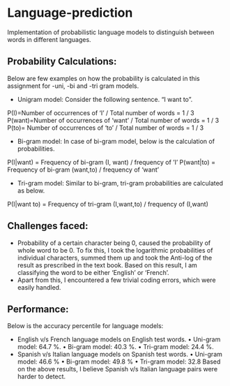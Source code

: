 # Language-prediction
Implementation of probabilistic language models to distinguish between words in different languages.

## Probability Calculations:
Below are few examples on how the probability is calculated in this assignment for -uni, -bi and -tri gram models.
- Unigram model:  Consider the following sentence.
“I want to”. 

P(I)=Number of occurrences of ‘I’ / Total number of words = 1 / 3
P(want)=Number of occurrences of ‘want’ / Total number of words = 1 / 3
P(to)= Number of occurrences of ‘to’ / Total number of words = 1 / 3

- Bi-gram model: In case of bi-gram model, below is the calculation of probabilities.

P(I|want) = Frequency of bi-gram (I, want) / frequency of ’I’
P(want|to) = Frequency of bi-gram (want,to) / frequency of ‘want’ 

- Tri-gram model: Similar to bi-gram, tri-gram probabilities are calculated as below.

P(I|want to) = Frequency of tri-gram (I,want,to) / frequency of (I,want)

## Challenges faced:
- Probability of a certain character being 0, caused the probability of whole word to be 0. To fix this, I took the logarithmic probabilities of individual characters, summed them up and took the Anti-log of the result as prescribed in the text book. Based on this result, I am classifying the word to be either ‘English’ or ‘French’.
- Apart from this, I encountered a few trivial coding errors, which were easily handled.

## Performance:
Below is the accuracy percentile for language models:
- English v/s French language models on English test words.
•	Uni-gram model: 64.7 %.
•	Bi-gram model:  40.3 %.
•	Tri-gram model: 24.4 %. 
- Spanish v/s Italian language models on Spanish test words.
•	Uni-gram model: 46.6 %
•	Bi-gram model: 49.8 %
•	Tri-gram model: 32.8
Based on the above results, I believe Spanish v/s Italian language pairs were harder to detect.

